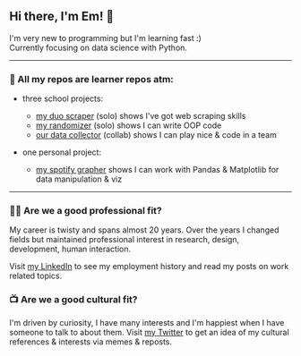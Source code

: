 ## Hi there, I'm Em! 👋

I'm very new to programming but I'm learning fast :) \
Currently focusing on data science with Python.

---

### 🚧 All my repos are learner repos atm:

- three school projects:
  - [my duo scraper](https://github.com/emsuru/duo-scraper) (solo) shows I've got web scraping skills
  - [my randomizer](https://github.com/emsuru/openspace-organizer) (solo) shows I can write OOP code
  - [our data collector](https://github.com/karelrduran/Immo-Data-Collection.git) (collab) shows I can play nice & code in a team
    
- one personal project:
  - [my spotify grapher](https://github.com/emsuru/spotify-grapher) shows I can work with Pandas & Matplotlib for data manipulation & viz

---

### 👩‍💻 Are we **a good professional fit**? 

My career is twisty and spans almost 20 years. Over the years I changed fields but maintained professional interest in research, design, development, human interaction.

Visit [my LinkedIn](https://www.linkedin.com/in/mirunasuru/) to see my employment history and read my posts on work related topics.

### 📺 Are we **a good cultural fit**? 

I'm driven by curiosity, I have many interests and I'm happiest when I have someone to talk to about them. 
Visit [my Twitter](https://twitter.com/em_suru) to get an idea of my cultural references & interests via memes & reposts.
<!--
**emsuru/emsuru** is a ✨ _special_ ✨ repository because its `README.md` (this file) appears on your GitHub profile.

Here are some ideas to get you started:

- 🔭 I’m currently working on ...
- 🌱 I’m currently learning ...
- 👯 I’m looking to collaborate on ...
- 🤔 I’m looking for help with ...
- 💬 Ask me about ...
- 📫 How to reach me: ...
- 😄 Pronouns: ...
- ⚡ Fun fact: ...
-->
